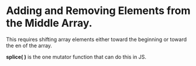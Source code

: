 # Adding and Removing Elements from the Middle Array.

This requires shifting array elements either toward the beginning or toward the en of the array.

**splice( )** is the one mutator function that can do this in JS.
